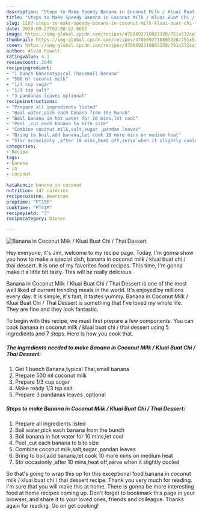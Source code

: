 ```yaml
---
description: "Steps to Make Speedy Banana in Coconut Milk / Kluai Buat Chi / Thai Dessert"
title: "Steps to Make Speedy Banana in Coconut Milk / Kluai Buat Chi / Thai Dessert"
slug: 1197-steps-to-make-speedy-banana-in-coconut-milk-kluai-buat-chi-thai-dessert
date: 2020-09-27T02:08:52.666Z
image: https://img-global.cpcdn.com/recipes/4780692710883328/751x532cq70/banana-in-coconut-milk-kluai-buat-chi-thai-dessert-recipe-main-photo.jpg
thumbnail: https://img-global.cpcdn.com/recipes/4780692710883328/751x532cq70/banana-in-coconut-milk-kluai-buat-chi-thai-dessert-recipe-main-photo.jpg
cover: https://img-global.cpcdn.com/recipes/4780692710883328/751x532cq70/banana-in-coconut-milk-kluai-buat-chi-thai-dessert-recipe-main-photo.jpg
author: Alvin Powell
ratingvalue: 4.1
reviewcount: 3646
recipeingredient:
- "1 bunch Bananatypical Thaismall banana"
- "500 ml coconut milk"
- "1/3 cup sugar"
- "1/3 tsp salt"
- "3 pandanas leaves optional"
recipeinstructions:
- "Prepare all ingredients listed"
- "Boil water,pick each banana from the bunch"
- "Boil banana in hot water for 10 mins,let cool"
- "Peel ,cut each banana to bite size"
- "Combine coconut milk,salt,sugar ,pandan leaves"
- "Bring to boil,add banana,let cook 10 more mins on medium heat"
- "Stir occasionly ,after 10 mins,heat off,serve when it slightly cooled"
categories:
- Recipe
tags:
- banana
- in
- coconut

katakunci: banana in coconut 
nutrition: 147 calories
recipecuisine: American
preptime: "PT15M"
cooktime: "PT41M"
recipeyield: "3"
recipecategory: Dinner

---
```



![Banana in Coconut Milk / Kluai Buat Chi / Thai Dessert](https://img-global.cpcdn.com/recipes/4780692710883328/751x532cq70/banana-in-coconut-milk-kluai-buat-chi-thai-dessert-recipe-main-photo.jpg)

Hey everyone, it's Jim, welcome to my recipe page. Today, I'm gonna show you how to make a special dish, banana in coconut milk / kluai buat chi / thai dessert. It is one of my favorites food recipes. This time, I'm gonna make it a little bit tasty. This will be really delicious.

Banana in Coconut Milk / Kluai Buat Chi / Thai Dessert is one of the most well liked of current trending meals in the world. It's enjoyed by millions every day. It is simple, it's fast, it tastes yummy. Banana in Coconut Milk / Kluai Buat Chi / Thai Dessert is something that I've loved my whole life. They are fine and they look fantastic.




To begin with this recipe, we must first prepare a few components. You can cook banana in coconut milk / kluai buat chi / thai dessert using 5 ingredients and 7 steps. Here is how you cook that.

<!--inarticleads1-->

##### The ingredients needed to make Banana in Coconut Milk / Kluai Buat Chi / Thai Dessert:

1. Get 1 bunch Banana,typical Thai,small banana
1. Prepare 500 ml coconut milk
1. Prepare 1/3 cup sugar
1. Make ready 1/3 tsp salt
1. Prepare 3 pandanas leaves ,optional




<!--inarticleads2-->

##### Steps to make Banana in Coconut Milk / Kluai Buat Chi / Thai Dessert:

1. Prepare all ingredients listed
1. Boil water,pick each banana from the bunch
1. Boil banana in hot water for 10 mins,let cool
1. Peel ,cut each banana to bite size
1. Combine coconut milk,salt,sugar ,pandan leaves
1. Bring to boil,add banana,let cook 10 more mins on medium heat
1. Stir occasionly ,after 10 mins,heat off,serve when it slightly cooled




So that's going to wrap this up for this exceptional food banana in coconut milk / kluai buat chi / thai dessert recipe. Thank you very much for reading. I'm sure that you will make this at home. There is gonna be more interesting food at home recipes coming up. Don't forget to bookmark this page in your browser, and share it to your loved ones, friends and colleague. Thanks again for reading. Go on get cooking!
